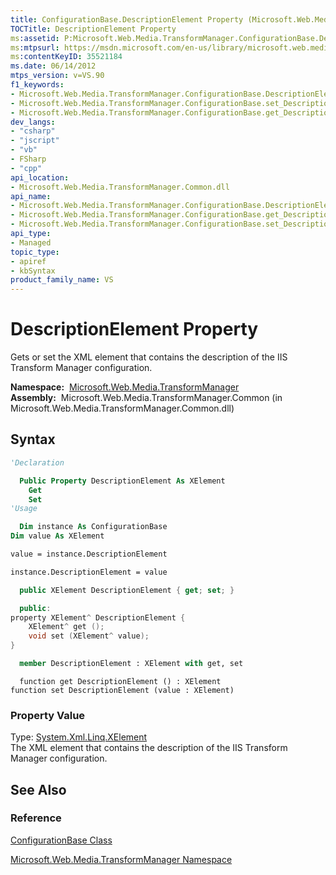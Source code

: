 ```yaml
---
title: ConfigurationBase.DescriptionElement Property (Microsoft.Web.Media.TransformManager)
TOCTitle: DescriptionElement Property
ms:assetid: P:Microsoft.Web.Media.TransformManager.ConfigurationBase.DescriptionElement
ms:mtpsurl: https://msdn.microsoft.com/en-us/library/microsoft.web.media.transformmanager.configurationbase.descriptionelement(v=VS.90)
ms:contentKeyID: 35521184
ms.date: 06/14/2012
mtps_version: v=VS.90
f1_keywords:
- Microsoft.Web.Media.TransformManager.ConfigurationBase.DescriptionElement
- Microsoft.Web.Media.TransformManager.ConfigurationBase.set_DescriptionElement
- Microsoft.Web.Media.TransformManager.ConfigurationBase.get_DescriptionElement
dev_langs:
- "csharp"
- "jscript"
- "vb"
- FSharp
- "cpp"
api_location:
- Microsoft.Web.Media.TransformManager.Common.dll
api_name:
- Microsoft.Web.Media.TransformManager.ConfigurationBase.DescriptionElement
- Microsoft.Web.Media.TransformManager.ConfigurationBase.get_DescriptionElement
- Microsoft.Web.Media.TransformManager.ConfigurationBase.set_DescriptionElement
api_type:
- Managed
topic_type:
- apiref
- kbSyntax
product_family_name: VS
---
```


# DescriptionElement Property

Gets or set the XML element that contains the description of the IIS Transform Manager configuration.

**Namespace:**  [Microsoft.Web.Media.TransformManager](microsoft-web-media-transformmanager-namespace.md)  
**Assembly:**  Microsoft.Web.Media.TransformManager.Common (in Microsoft.Web.Media.TransformManager.Common.dll)

## Syntax

```vb
'Declaration

  Public Property DescriptionElement As XElement
    Get
    Set
'Usage

  Dim instance As ConfigurationBase
Dim value As XElement

value = instance.DescriptionElement

instance.DescriptionElement = value
```

```csharp
  public XElement DescriptionElement { get; set; }
```

```cpp
  public:
property XElement^ DescriptionElement {
    XElement^ get ();
    void set (XElement^ value);
}
```

``` fsharp
  member DescriptionElement : XElement with get, set
```

```jscript
  function get DescriptionElement () : XElement
function set DescriptionElement (value : XElement)
```

### Property Value

Type: [System.Xml.Linq.XElement](https://msdn.microsoft.com/library/bb340098)  
The XML element that contains the description of the IIS Transform Manager configuration.  

## See Also

### Reference

[ConfigurationBase Class](configurationbase-class-microsoft-web-media-transformmanager.md)

[Microsoft.Web.Media.TransformManager Namespace](microsoft-web-media-transformmanager-namespace.md)

